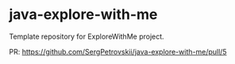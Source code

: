 # java-explore-with-me

Template repository for ExploreWithMe project.

PR: https://github.com/SergPetrovskii/java-explore-with-me/pull/5
